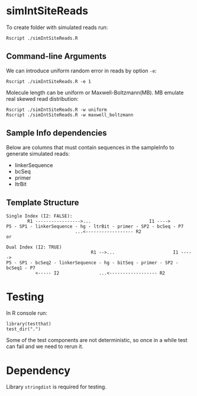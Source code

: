 # simIntSiteReads

To create folder with simulated reads run:
```{bash}
Rscript ./simIntSiteReads.R
```

## Command-line Arguments

We can introduce uniform random error in reads by option `-e`:
```{bash}
Rscript ./simIntSiteReads.R -e 1
```

Molecule length can be uniform or Maxwell-Boltzmann(MB).
MB emulate real skewed read distribution:
```{bash}
Rscript ./simIntSiteReads.R -w uniform
Rscript ./simIntSiteReads.R -w maxwell_boltzmann 
```

## Sample Info dependencies
Below are columns that must contain sequences in the sampleInfo to generate simulated reads:
* linkerSequence
* bcSeq
* primer
* ltrBit

## Template Structure
```
Single Index (I2: FALSE):
        R1 ----------------->...                      I1 ---->
P5 - SP1 - linkerSequence - hg - ltrBit - primer - SP2 - bcSeq - P7
                          ...<------------------ R2         
or

Dual Index (I2: TRUE)
                                R1 -->...                      I1 ----->
P5 - SP1 - bcSeq2 - linkerSequence - hg - bitSeq - primer - SP2 - bcSeq1 - P7
           <----- I2               ...<------------------ R2         
```

# Testing

In R console run:
```{r}
library(testthat)
test_dir(".")
```

Some of the test components are not deterministic,
so once in a while test can fail and we need to rerun it.

# Dependency
Library `stringdist` is required for testing.
